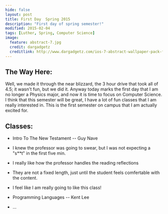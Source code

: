 ```yaml
---
hide: false
layout: post
title: First Day  Spring 2015
description: "First day of spring semester!"
modified: 2015-02-04
tags: [Luther, Spring, Computer Science]
image:
  feature: abstract-7.jpg
  credit: dargadgetz
  creditlink: http://www.dargadgetz.com/ios-7-abstract-wallpaper-pack-for-iphone-5-and-ipod-touch-retina/
---
```

## The Way Here:

Well, we made it through the near blizzard, the 3 hour drive that took all of 4.5; it wasn't fun, but we did it. Anyway today marks the first day that I am no longer a Physics major, and now it is time to focus on Computer Science. I think that this semester will be great, I have a lot of fun classes that I am really interested in. This is the first semester on campus that I am actually excited for.

## Classes:

* Intro To The New Testament -- Guy Nave
 * I knew the professor was going to swear, but I was not expecting a "s**t" in the first five min.
 * I really like how the professor handles the reading reflections
  * They are not a fixed length, just until the student feels comfertable with the content.
 * I feel like I am really going to like this class!

* Programming Languages -- Kent Lee
 * ...